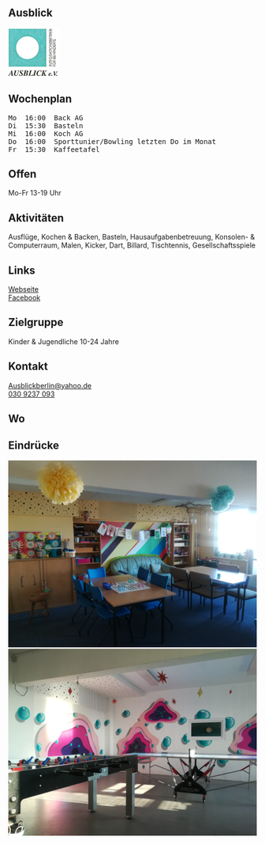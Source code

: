 ## Ausblick
<img id="topmedia" src="images/Logos/Ausblick.jpg" />

## Wochenplan
<pre id="weeklyschedule">
Mo  16:00  Back AG
Di  15:30  Basteln
Mi  16:00  Koch AG
Do  16:00  Sporttunier/Bowling letzten Do im Monat
Fr  15:30  Kaffeetafel
</pre>

## Offen
Mo-Fr 13-19 Uhr

## Aktivitäten
<p id="activities">
Ausflüge, Kochen & Backen, Basteln, Hausaufgabenbetreuung, Konsolen- & Computerraum, Malen, Kicker, Dart, Billard, Tischtennis, Gesellschaftsspiele
</p>

## Links
<a class="external_link" target="_blank" href="https://www.freizeitclub-ausblick.de/">Webseite</a><br>
<a class="external_link" target="_blank" href="https://www.facebook.com/ausblickberlin/">Facebook</a><br>

## Zielgruppe
Kinder & Jugendliche 10-24 Jahre

## Kontakt
[Ausblickberlin@yahoo.de](mailto:Ausblickberlin@yahoo.de)<br>
<a href="tel:+49309237093">030 9237 093</a>

## Wo
<div id="gmap"></div>
<script>window.onload = showMap('Zum Hechtgraben 1, 13051 Berlin', 0, 'gmap_mini')</script>

## Eindrücke
<div>
  <img src="images/1.jpg" />
  <img src="images/2.jpg" />
</div>
